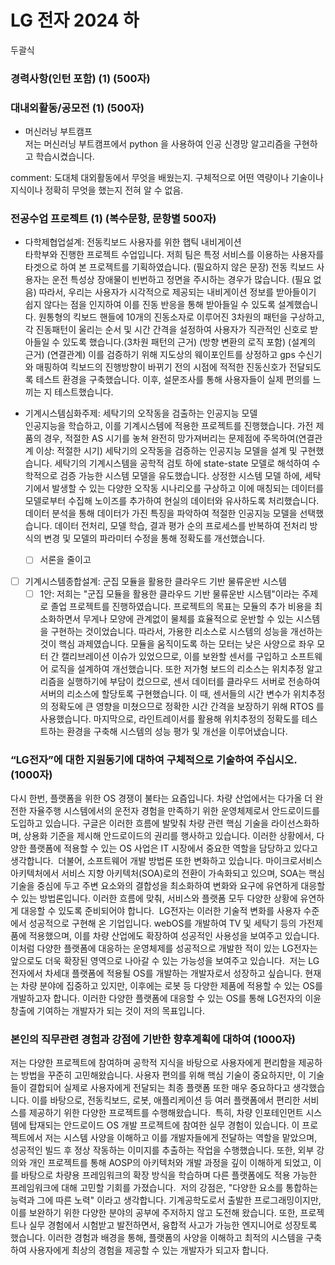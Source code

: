 # LG 전자 2024 하

두괄식

### 경력사항(인턴 포함) (1) (500자)

### 대내외활동/공모전 (1) (500자)

* 머신러닝 부트캠프  
저는 머신러닝 부트캠프에서 python 을 사용하여 인공 신경망 알고리즘을 구현하고 학습시켰습니다. 


comment: 도대체 대외활동에서 무엇을 배웠는지. 구체적으로 어떤 역량이나 기술이나 지식이나 정확히 무엇을 했는지 전혀 알 수 없음.

### 전공수업 프로젝트 (1) (복수문항, 문항별 500자)

* 다학제협업설계: 전동킥보드 사용자를 위한 햅틱 내비게이션  
타학부와 진행한 프로젝트 수업입니다. 저희 팀은 특정 서비스를 이용하는 사용자를 타겟으로 하여 본 프로젝트를 기획하였습니다. (필요하지 않은 문장) 전동 킥보드 사용자는 운전 특성상 장애물이 빈번하고 정면을 주시하는 경우가 많습니다. (필요 없음) 따라서, 우리는 사용자가 시각적으로 제공되는 내비게이션 정보를 받아들이기 쉽지 않다는 점을 인지하여 이를 진동 반응을 통해 받아들일 수 있도록 설계했습니다. 원통형의 킥보드 핸들에 10개의 진동소자로 이루어진 3차원의 패턴을 구상하고, 각 진동패턴이 울리는 순서 및 시간 간격을 설정하여 사용자가 직관적인 신호로 받아들일 수 있도록 했습니다.(3차원 패턴의 근거) (방향 변환의 로직 포함) (설계의 근거) (연결관계) 이를 검증하기 위해 지도상의 웨이포인트를 상정하고 gps 수신기와 매핑하여 킥보드의 진행방향이 바뀌기 전의 시점에 적적한 진동신호가 전달되도록 테스트 환경을 구축했습니다. 이후, 설문조사를 통해 사용자들이 실제 편의를 느끼는 지 테스트했습니다.

* 기계시스템심화주제: 세탁기의 오작동을 검출하는 인공지능 모델  
인공지능을 학습하고, 이를 기계시스템에 적용한 프로젝트를 진행했습니다. 가전 제품의 경우, 적절한 AS 시기를 놓쳐 완전히 망가져버리는 문제점에 주목하여(연결관계 이상: 적절한 시기) 세탁기의 오작동을 검증하는 인공지능 모델을 설계 및 구현했습니다. 세탁기의 기계시스템을 공학적 검토 하에 state-state 모델로 해석하여 수학적으로 검증 가능한 시스템 모델을 유도했습니다. 상정한 시스템 모델 하에, 세탁기에서 발생할 수 있는 다양한 오작동 시나리오를 구상하고 이에 매칭되는 데이터를 모델로부터 수집해 노이즈를 추가하여 현실의 데이터와 유사하도록 처리했습니다. 데이터 분석을 통해 데이터가 가진 특징을 파악하여 적절한 인공지능 모델을 선택했습니다. 데이터 전처리, 모델 학습, 결과 평가 순의 프로세스를 반복하여 전처리 방식의 변경 및 모델의 파라미터 수정을 통해 정확도를 개선했습니다.
    - [ ] 서론을 줄이고
- [ ] 기계시스템종합설계: 군집 모듈을 활용한 클라우드 기반 물류운반 시스템
    - [ ] 1안: 저희는 "군집 모듈을 활용한 클라우드 기반 물류운반 시스템"이라는 주제로 졸업 프로젝트를 진행하였습니다. 프로젝트의 목표는 모듈의 추가 비용을 최소화하면서 무게나 모양에 관계없이 물체를 효율적으로 운반할 수 있는 시스템을 구현하는 것이었습니다. 따라서, 가용한 리소스로 시스템의 성능을 개선하는 것이 핵심 과제였습니다. 모듈을 움직이도록 하는 모터는 낮은 사양으로 좌우 모터 간 캘리브레이션 이슈가 있었으므로, 이를 보완할 센서를 구입하고 소프트웨어 로직을 설계하여 개선했습니다. 또한 저가형 보드의 리소스는 위치추정 알고리즘을 실행하기에 부담이 컸으므로, 센서 데이터를 클라우드 서버로 전송하여 서버의 리소스에 할당토록 구현했습니다. 이 때, 센서들의 시간 변수가 위치추정의 정확도에 큰 영향을 미쳤으므로 정확한 시간 간격을 보장하기 위해 RTOS 를 사용했습니다. 마지막으로, 라인트레이서를 활용해 위치추정의 정확도를 테스트하는 환경을 구축해 시스템의 성능 평가 및 개선을 이루어냈습니다.

### “LG전자”에 대한 지원동기에 대하여 구체적으로 기술하여 주십시오. (1000자)

다시 한번, 플랫폼을 위한 OS 경쟁이 불타는 요즘입니다. 차량 산업에서는 다가올 더 완전한 자율주행 시스템에서의 운전자 경험을 만족하기 위한 운영체제로서 안드로이드를 도입하고 있습니다. 구글은 이러한 흐름에 발맞춰 차량 관련 핵심 기술을 라이선스화하며, 상용화 기준을 제시해 안드로이드의 권리를 행사하고 있습니다. 이러한 상황에서, 다양한 플랫폼에 적용할 수 있는 OS 사업은 IT 시장에서 중요한 역할을 담당하고 있다고 생각합니다.  더불어, 소프트웨어 개발 방법론 또한 변화하고 있습니다. 마이크로서비스 아키텍처에서 서비스 지향 아키텍처(SOA)로의 전환이 가속화되고 있으며, SOA는 핵심 기술을 중심에 두고 주변 요소와의 결합성을 최소화하여 변화와 요구에 유연하게 대응할 수 있는 방법론입니다. 이러한 흐름에 맞춰, 서비스와 플랫폼 모두 다양한 상황에 유연하게 대응할 수 있도록 준비되어야 합니다.  LG전자는 이러한 기술적 변화를 사용자 수준에서 성공적으로 구현해 온 기업입니다. webOS를 개발하여 TV 및 세탁기 등의 가전제품에 적용했으며, 이를 차량 산업에도 확장하여 성공적인 사용성을 보여주고 있습니다. 이처럼 다양한 플랫폼에 대응하는 운영체제를 성공적으로 개발한 적이 있는 LG전자는 앞으로도 더욱 확장된 영역으로 나아갈 수 있는 가능성을 보여주고 있습니다.  저는 LG전자에서 차세대 플랫폼에 적용될 OS를 개발하는 개발자로서 성장하고 싶습니다. 현재는 차량 분야에 집중하고 있지만, 이후에는 로봇 등 다양한 제품에 적용할 수 있는 OS를 개발하고자 합니다. 이러한 다양한 플랫폼에 대응할 수 있는 OS를 통해 LG전자의 이윤 창출에 기여하는 개발자가 되는 것이 저의 목표입니다.


### 본인의 직무관련 경험과 강점에 기반한 향후계획에 대하여 (1000자)

저는 다양한 프로젝트에 참여하며 공학적 지식을 바탕으로 사용자에게 편리함을 제공하는 방법을 꾸준히 고민해왔습니다. 사용자 편의를 위해 핵심 기술이 중요하지만, 이 기술들이 결합되어 실제로 사용자에게 전달되는 최종 플랫폼 또한 매우 중요하다고 생각했습니다. 이를 바탕으로, 전동킥보드, 로봇, 애플리케이션 등 여러 플랫폼에서 편리한 서비스를 제공하기 위한 다양한 프로젝트를 수행해왔습니다.  특히, 차량 인포테인먼트 시스템에 탑재되는 안드로이드 OS 개발 프로젝트에 참여한 실무 경험이 있습니다. 이 프로젝트에서 저는 시스템 사양을 이해하고 이를 개발자들에게 전달하는 역할을 맡았으며, 성공적인 빌드 후 정상 작동하는 이미지를 추출하는 작업을 수행했습니다. 또한, 외부 강의와 개인 프로젝트를 통해 AOSP의 아키텍처와 개발 과정을 깊이 이해하게 되었고, 이를 바탕으로 차량용 프레임워크의 확장 방식을 학습하며 다른 플랫폼에도 적용 가능한 프레임워크에 대해 고민할 기회를 가졌습니다.  저의 강점은, "다양한 요소를 통합하는 능력과 그에 따른 노력" 이라고 생각합니다. 기계공학도로서 출발한 프로그래밍이지만, 이를 보완하기 위한 다양한 분야의 공부에 주저하지 않고 도전해 왔습니다. 또한, 프로젝트나 실무 경험에서 시험받고 발전하면서, 융합적 사고가 가능한 엔지니어로 성장토록 했습니다. 이러한 경험과 배경을 통해, 플랫폼의 사양을 이해하고 최적의 시스템을 구축하여 사용자에게 최상의 경험을 제공할 수 있는 개발자가 되고자 합니다.


